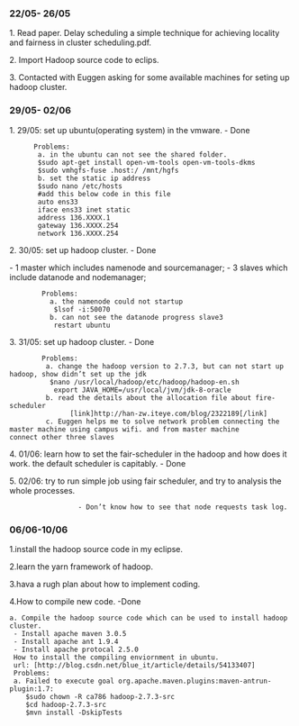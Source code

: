 <h3>22/05- 26/05</h3>
<p>1. Read paper. Delay scheduling a simple technique for achieving locality and fairness in cluster scheduling.pdf. </p>
<p>2. Import Hadoop source code to eclips.</p>
<p>3. Contacted with Euggen asking for some available machines for seting up hadoop cluster.</p>
<h3>29/05- 02/06</h3>
<p> 1. 29/05: set up ubuntu(operating system) in the vmware.  - Done </p>

          Problems:
           a. in the ubuntu can not see the shared folder.
           $sudo apt-get install open-vm-tools open-vm-tools-dkms
           $sudo vmhgfs-fuse .host:/ /mnt/hgfs
           b. set the static ip address
           $sudo nano /etc/hosts
           #add this below code in this file
           auto ens33
           iface ens33 inet static
           address 136.XXXX.1
           gateway 136.XXXX.254
           network 136.XXXX.254
                 
<p> 2. 30/05: set up hadoop cluster.  - Done </p>
            - 1 master which includes namenode and sourcemanager;
            - 3 slaves which include datanode and nodemanager;
                       
            Problems: 
              a. the namenode could not startup
               $lsof -i:50070
              b. can not see the datanode progress slave3
               restart ubuntu                               
     
<p> 3. 31/05: set up hadoop cluster. - Done</p>

            Problems:
             a. change the hadoop version to 2.7.3, but can not start up hadoop, show didn’t set up the jdk
              $nano /usr/local/hadoop/etc/hadoop/hadoop-en.sh
               export JAVA_HOME=/usr/local/jvm/jdk-8-oracle
             b. read the details about the allocation file about fire-scheduler
                   [link]http://han-zw.iteye.com/blog/2322189[/link]
             c. Euggen helps me to solve network problem connecting the master machine using campus wifi. and from master machine                       connect other three slaves
             
<p> 4. 01/06: learn how to set the fair-scheduler in the hadoop and how does it work. the default scheduler is capitably. - Done</p>

<p> 5. 02/06:  try to run simple job using fair scheduler, and try to analysis the whole processes. </p>
  
                     - Don’t know how to see that node requests task log.
 
<h3>06/06-10/06</h3>

<p>1.install the hadoop source code in my eclipse.</p>
<p>2.learn the yarn framework of hadoop.</p>

<p>3.hava a rugh plan about how to implement coding.</p>
<p>4.How to compile new code. -Done </p>

    a. Compile the hadoop source code which can be used to install hadoop cluster.
     - Install apache maven 3.0.5
     - Install apache ant 1.9.4
     - Install apache protocal 2.5.0
     How to install the compiling enviornment in ubuntu.
     url: [http://blog.csdn.net/blue_it/article/details/54133407]
     Problems:
     a. Failed to execute goal org.apache.maven.plugins:maven-antrun-plugin:1.7:
        $sudo chown -R ca786 hadoop-2.7.3-src
        $cd hadoop-2.7.3-src
        $mvn install -DskipTests
        



